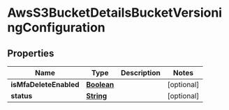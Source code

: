 

# AwsS3BucketDetailsBucketVersioningConfiguration


## Properties

| Name | Type | Description | Notes |
|------------ | ------------- | ------------- | -------------|
|**isMfaDeleteEnabled** | [**Boolean**](Boolean.md) |  |  [optional] |
|**status** | [**String**](String.md) |  |  [optional] |



